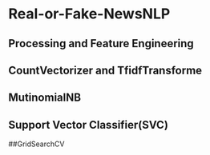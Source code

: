 # Real-or-Fake-NewsNLP
## Processing and Feature Engineering
## CountVectorizer and TfidfTransforme
## MutinomialNB
## Support Vector Classifier(SVC)
##GridSearchCV
